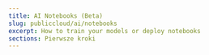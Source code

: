 ```yaml
---
title: AI Notebooks (Beta)
slug: publiccloud/ai/notebooks
excerpt: How to train your models or deploy notebooks
sections: Pierwsze kroki
---
```

